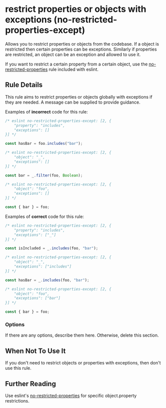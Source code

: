 # restrict properties or objects with exceptions (no-restricted-properties-except)

Allows you to restrict properties or objects from the codebase. If a object is restricted then certain properties can be exceptions. Similarly if properties are restricted, an object can be an exception and allowed to use it.

If you want to restrict a certain property from a certain object, use the [no-restricted-properties](https://eslint.org/docs/rules/no-restricted-properties) rule included with eslint.

## Rule Details

This rule aims to restrict properties or objects globally with exceptions if they are needed. A message can be supplied to provide guidance.

Examples of **incorrect** code for this rule:

```js
/* eslint no-restricted-properties-except: [2, {
    "property": "includes",
    "exceptions": []
}] */

const hasBar = foo.includes("bar");
```

```js
/* eslint no-restricted-properties-except: [2, {
    "object": "_",
    "exceptions": []
}] */

const bar = _.filter(foo, Boolean);
```

```js
/* eslint no-restricted-properties-except: [2, {
    "object": "foo",
    "exceptions": []
}] */

const { bar } = foo;
```

Examples of **correct** code for this rule:

```js
/* eslint no-restricted-properties-except: [2, {
    "property": "includes",
    "exceptions": ["_"]
}] */

const isIncluded = _.includes(foo, "bar");
```

```js
/* eslint no-restricted-properties-except: [2, {
    "object": "_",
    "exceptions": ["includes"]
}] */

const hasBar = _.includes(foo, "bar");
```

```js
/* eslint no-restricted-properties-except: [2, {
    "object": "foo",
    "exceptions": ["bar"]
}] */

const { bar } = foo;
```

### Options

If there are any options, describe them here. Otherwise, delete this section.

## When Not To Use It

If you don't need to restrict objects or properties with exceptions, then don't use this rule.

## Further Reading

Use eslint's [no-restricted-properties](https://eslint.org/docs/rules/no-restricted-properties) for specific object.property restrictions.
